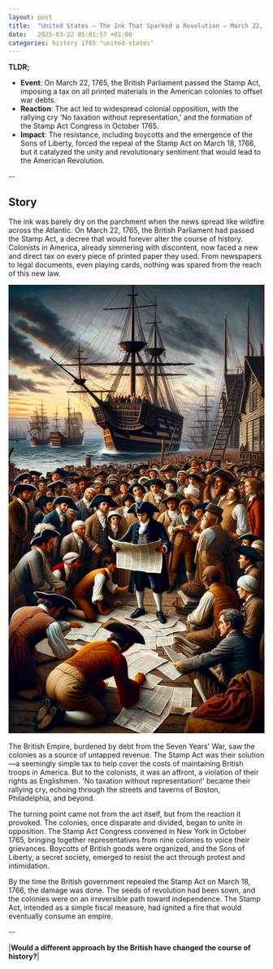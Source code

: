 ```yaml
---
layout: post
title:  "United States – The Ink That Sparked a Revolution – March 22, 1765"
date:   2025-03-22 05:01:57 +01:00
categories: history 1765 "united-states"
---
```


**TLDR;**
- **Event**: On March 22, 1765, the British Parliament passed the Stamp Act, imposing a tax on all printed materials in the American colonies to offset war debts.
- **Reaction**: The act led to widespread colonial opposition, with the rallying cry 'No taxation without representation,' and the formation of the Stamp Act Congress in October 1765.
- **Impact**: The resistance, including boycotts and the emergence of the Sons of Liberty, forced the repeal of the Stamp Act on March 18, 1766, but it catalyzed the unity and revolutionary sentiment that would lead to the American Revolution.

--

## Story

The ink was barely dry on the parchment when the news spread like wildfire across the Atlantic. On March 22, 1765, the British Parliament had passed the Stamp Act, a decree that would forever alter the course of history. Colonists in America, already simmering with discontent, now faced a new and direct tax on every piece of printed paper they used. From newspapers to legal documents, even playing cards, nothing was spared from the reach of this new law.

![Image](/assets/images/22_March_811fc721777d79ed4fac1309ca057241.png)

The British Empire, burdened by debt from the Seven Years' War, saw the colonies as a source of untapped revenue. The Stamp Act was their solution—a seemingly simple tax to help cover the costs of maintaining British troops in America. But to the colonists, it was an affront, a violation of their rights as Englishmen. 'No taxation without representation!' became their rallying cry, echoing through the streets and taverns of Boston, Philadelphia, and beyond.

The turning point came not from the act itself, but from the reaction it provoked. The colonies, once disparate and divided, began to unite in opposition. The Stamp Act Congress convened in New York in October 1765, bringing together representatives from nine colonies to voice their grievances. Boycotts of British goods were organized, and the Sons of Liberty, a secret society, emerged to resist the act through protest and intimidation.

By the time the British government repealed the Stamp Act on March 18, 1766, the damage was done. The seeds of revolution had been sown, and the colonies were on an irreversible path toward independence. The Stamp Act, intended as a simple fiscal measure, had ignited a fire that would eventually consume an empire.

--

|**Would a different approach by the British have changed the course of history?**|

